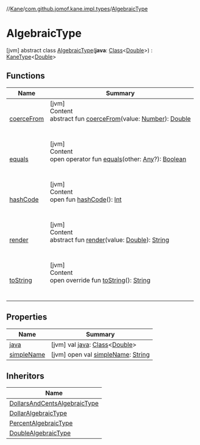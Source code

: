 //[Kane](../../index.md)/[com.github.jomof.kane.impl.types](../index.md)/[AlgebraicType](index.md)



# AlgebraicType  
 [jvm] abstract class [AlgebraicType](index.md)(**java**: [Class](https://docs.oracle.com/javase/8/docs/api/java/lang/Class.html)<[Double](https://kotlinlang.org/api/latest/jvm/stdlib/kotlin/-double/index.html)>) : [KaneType](../-kane-type/index.md)<[Double](https://kotlinlang.org/api/latest/jvm/stdlib/kotlin/-double/index.html)>    


## Functions  
  
|  Name|  Summary| 
|---|---|
| <a name="com.github.jomof.kane.impl.types/AlgebraicType/coerceFrom/#kotlin.Number/PointingToDeclaration/"></a>[coerceFrom](coerce-from.md)| <a name="com.github.jomof.kane.impl.types/AlgebraicType/coerceFrom/#kotlin.Number/PointingToDeclaration/"></a>[jvm]  <br>Content  <br>abstract fun [coerceFrom](coerce-from.md)(value: [Number](https://kotlinlang.org/api/latest/jvm/stdlib/kotlin/-number/index.html)): [Double](https://kotlinlang.org/api/latest/jvm/stdlib/kotlin/-double/index.html)  <br><br><br>
| <a name="kotlin/Any/equals/#kotlin.Any?/PointingToDeclaration/"></a>[equals](../../com.github.jomof.kane.impl.visitor/-difference-visitor/index.md#%5Bkotlin%2FAny%2Fequals%2F%23kotlin.Any%3F%2FPointingToDeclaration%2F%5D%2FFunctions%2F-274594955)| <a name="kotlin/Any/equals/#kotlin.Any?/PointingToDeclaration/"></a>[jvm]  <br>Content  <br>open operator fun [equals](../../com.github.jomof.kane.impl.visitor/-difference-visitor/index.md#%5Bkotlin%2FAny%2Fequals%2F%23kotlin.Any%3F%2FPointingToDeclaration%2F%5D%2FFunctions%2F-274594955)(other: [Any](https://kotlinlang.org/api/latest/jvm/stdlib/kotlin/-any/index.html)?): [Boolean](https://kotlinlang.org/api/latest/jvm/stdlib/kotlin/-boolean/index.html)  <br><br><br>
| <a name="kotlin/Any/hashCode/#/PointingToDeclaration/"></a>[hashCode](../../com.github.jomof.kane.impl.visitor/-difference-visitor/index.md#%5Bkotlin%2FAny%2FhashCode%2F%23%2FPointingToDeclaration%2F%5D%2FFunctions%2F-274594955)| <a name="kotlin/Any/hashCode/#/PointingToDeclaration/"></a>[jvm]  <br>Content  <br>open fun [hashCode](../../com.github.jomof.kane.impl.visitor/-difference-visitor/index.md#%5Bkotlin%2FAny%2FhashCode%2F%23%2FPointingToDeclaration%2F%5D%2FFunctions%2F-274594955)(): [Int](https://kotlinlang.org/api/latest/jvm/stdlib/kotlin/-int/index.html)  <br><br><br>
| <a name="com.github.jomof.kane.impl.types/KaneType/render/#kotlin.Double/PointingToDeclaration/"></a>[render](index.md#%5Bcom.github.jomof.kane.impl.types%2FKaneType%2Frender%2F%23kotlin.Double%2FPointingToDeclaration%2F%5D%2FFunctions%2F-274594955)| <a name="com.github.jomof.kane.impl.types/KaneType/render/#kotlin.Double/PointingToDeclaration/"></a>[jvm]  <br>Content  <br>abstract fun [render](index.md#%5Bcom.github.jomof.kane.impl.types%2FKaneType%2Frender%2F%23kotlin.Double%2FPointingToDeclaration%2F%5D%2FFunctions%2F-274594955)(value: [Double](https://kotlinlang.org/api/latest/jvm/stdlib/kotlin/-double/index.html)): [String](https://kotlinlang.org/api/latest/jvm/stdlib/kotlin/-string/index.html)  <br><br><br>
| <a name="com.github.jomof.kane.impl.types/KaneType/toString/#/PointingToDeclaration/"></a>[toString](../-kane-type/to-string.md)| <a name="com.github.jomof.kane.impl.types/KaneType/toString/#/PointingToDeclaration/"></a>[jvm]  <br>Content  <br>open override fun [toString](../-kane-type/to-string.md)(): [String](https://kotlinlang.org/api/latest/jvm/stdlib/kotlin/-string/index.html)  <br><br><br>


## Properties  
  
|  Name|  Summary| 
|---|---|
| <a name="com.github.jomof.kane.impl.types/AlgebraicType/java/#/PointingToDeclaration/"></a>[java](index.md#%5Bcom.github.jomof.kane.impl.types%2FAlgebraicType%2Fjava%2F%23%2FPointingToDeclaration%2F%5D%2FProperties%2F-274594955)| <a name="com.github.jomof.kane.impl.types/AlgebraicType/java/#/PointingToDeclaration/"></a> [jvm] val [java](index.md#%5Bcom.github.jomof.kane.impl.types%2FAlgebraicType%2Fjava%2F%23%2FPointingToDeclaration%2F%5D%2FProperties%2F-274594955): [Class](https://docs.oracle.com/javase/8/docs/api/java/lang/Class.html)<[Double](https://kotlinlang.org/api/latest/jvm/stdlib/kotlin/-double/index.html)>   <br>
| <a name="com.github.jomof.kane.impl.types/AlgebraicType/simpleName/#/PointingToDeclaration/"></a>[simpleName](index.md#%5Bcom.github.jomof.kane.impl.types%2FAlgebraicType%2FsimpleName%2F%23%2FPointingToDeclaration%2F%5D%2FProperties%2F-274594955)| <a name="com.github.jomof.kane.impl.types/AlgebraicType/simpleName/#/PointingToDeclaration/"></a> [jvm] open val [simpleName](index.md#%5Bcom.github.jomof.kane.impl.types%2FAlgebraicType%2FsimpleName%2F%23%2FPointingToDeclaration%2F%5D%2FProperties%2F-274594955): [String](https://kotlinlang.org/api/latest/jvm/stdlib/kotlin/-string/index.html)   <br>


## Inheritors  
  
|  Name| 
|---|
| <a name="com.github.jomof.kane.impl.types/DollarsAndCentsAlgebraicType///PointingToDeclaration/"></a>[DollarsAndCentsAlgebraicType](../-dollars-and-cents-algebraic-type/index.md)
| <a name="com.github.jomof.kane.impl.types/DollarAlgebraicType///PointingToDeclaration/"></a>[DollarAlgebraicType](../-dollar-algebraic-type/index.md)
| <a name="com.github.jomof.kane.impl.types/PercentAlgebraicType///PointingToDeclaration/"></a>[PercentAlgebraicType](../-percent-algebraic-type/index.md)
| <a name="com.github.jomof.kane.impl.types/DoubleAlgebraicType///PointingToDeclaration/"></a>[DoubleAlgebraicType](../-double-algebraic-type/index.md)

